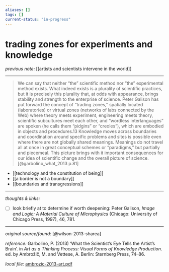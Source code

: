 ```yaml
---
aliases: []
tags: []
current-status: "in-progress"
---
```


# trading zones for experiments and knowledge

_previous note:_ [[artists and scientists intervene in the world]]

---


>We can say that neither “the” scientific method nor “the” experimental method exists. What indeed exists is a plurality of scientific practices, but it is precisely this plurality that, at odds with appearance, brings stability and strength to the enterprise of science. Peter Galison has put forward the concept of “trading zones,” spatially located (laboratories) or virtual zones (networks of labs connected by the Web) where theory meets experiment, engineering meets theory, scientific subcultures meet each other, and “wordless interlanguages” are spoken (he calls them “pidgins” or “creoles”), which are embodied in objects and procedures.13 Knowledge moves across boundaries and coordination around specific problems and sites is possible even where there are not globally shared meanings. Meanings do not travel all at once in great conceptual schemes or “paradigms,” but partially and piecemeal. This picture brings with it important consequences for our idea of scientific change and the overall picture of science.[@garbolino_what_2013 p.81]

- [[technology and the constitution of being]]
- [[a border is not a boundary]]
- [[boundaries and transgressions]]

---

_thoughts & links:_

- [ ] look briefly at to determine if worth deepening: Peter Galison, _Image and Logic: A Material Culture of Microphysics_ (Chicago: University of Chicago Press, 1997), 46, 781.

---

_original source/found:_ [@wilson-2013-sharea]


_reference:_ Garbolino, P. (2013) ‘What the Scientist’s Eye Tells the Artist’s Brain’. in _Art as a Thinking Process: Visual Forms of Knowledge Production_. ed. by Ambrožič, M. and Vettese, A. Berlin: Sternberg Press, 74–86.

_local file:_ [ambrozic-2013-art.pdf]([ambrozic-2013-art.pdf](hook://file/uQMk7HDbi?p=QWN0aW9uLzIwMjAwNzE0IC0gZG9jcyB0byBwcm9jZXNz&n=ambrozic-2013-art.pdf))



